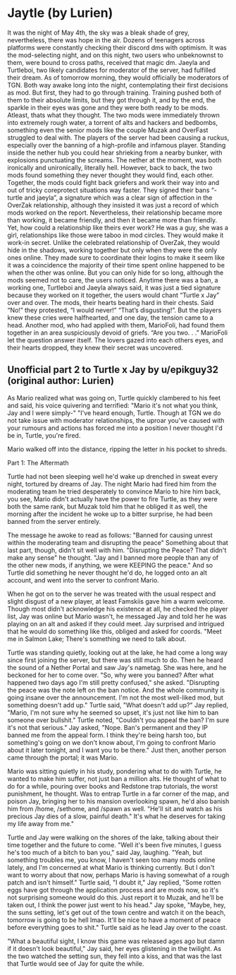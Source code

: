 # Jaytle (by Lurien)

It was the night of May 4th, the sky was a bleak shade of grey, nevertheless, there was hope in the air. Dozens of teenagers across platforms were constantly checking their discord dms with optimism. It was the mod-selecting night, and on this night, two users who unbeknownst to them, were bound to cross paths, received that magic dm. Jaeyla and Turtleboi, two likely candidates for moderator of the server, had fulfilled their dream. As of tomorrow morning, they would officially be moderators of TGN. Both way awake long into the night, contemplating their first decisions as mod. But first, they had to go through training. Training pushed both of them to their absolute limits, but they got through it, and by the end, the sparkle in their eyes was gone and they were both ready to be mods. Atleast, thats what they thought. The two mods were immediately thrown into extremely rough water, a torrent of alts and hackers and bedbombs, something even the senior mods like the couple Muzak and OverFast struggled to deal with. The players of the server had been causing a ruckus, especially over the banning of a high-profile and infamous player. Standing inside the nether hub you could hear shrieking from a nearby bunker, with explosions punctuating the screams. The nether at the moment, was both ironically and unironically, literally hell. However, back to back, the two mods found something they never thought they would find, each other. Together, the mods could fight back griefers and work their way into and out of tricky coreprotect situations way faster.
They signed their bans “-turtle and jaeyla”, a signature which was a clear sign of affection in the OverZak relationship, although they insisted it was just a record of which mods worked on the report. Nevertheless, their relationship became more than working, it became friendly, and then it became more than friendly. Yet, how could a relationship like theirs ever work? He was a guy, she was a girl, relationships like those were taboo in mod circles. They would make it work-in secret. Unlike the celebrated relationship of OverZak, they would hide in the shadows, working together but only when they were the only ones online. They made sure to coordinate their logins to make it seem like it was a coincidence the majority of their time spent online happened to be when the other was online. But you can only hide for so long, although the mods seemed not to care, the users noticed. Anytime there was a ban, a working one, Turtleboi and Jaeyla always said, it was just a tied signature because they worked on it together, the users would chant “Turtle x Jay” over and over. The mods, their hearts beating hard in their chests. Said “No!” they protested, “I would never!” “That’s disgusting!”. But the players knew these cries were halfhearted, and one day, the tension came to a head. Another mod, who had applied with them, MarioFoli, had found them together in an area suspiciously devoid of griefs. “Are you two. . .” MarioFoli let the question answer itself. The lovers gazed into each others eyes, and their hearts dropped, they knew their secret was uncovered.

## Unofficial part 2 to Turtle x Jay by u/epikguy32 (original author: Lurien)

As Mario realized what was going on, Turtle quickly clambered to his feet and said, his voice quivering and terrified: "Mario it's not what you think, Jay and I were simply-" "I've heard enough, Turtle. Though at TGN we do not take issue with moderator relationships, the uproar you've caused with your rumours and actions has forced me into a position I never thought I'd be in, Turtle, you're fired.

Mario walked off into the distance, ripping the letter in his pocket to shreds.

Part 1: The Aftermath

Turtle had not been sleeping well he'd wake up drenched in sweat every night, tortured by dreams of Jay. The night Mario had fired him from the moderating team he tried desperately to convince Mario to hire him back, you see, Mario didn't actually have the power to fire Turtle, as they were both the same rank, but Muzak told him that he obliged it as well, the morning after the incident he woke up to a bitter surprise, he had been banned from the server entirely.

The message he awoke to read as follows: "Banned for causing unrest within the moderating team and disrupting the peace" Something about that last part, though, didn't sit well with him. "Disrupting the Peace? That didn't make any sense" he thought. "Jay and I banned more people than any of the other new mods, if anything, we were KEEPING the peace." And so Turtle did something he never thought he'd do, he logged onto an alt account, and went into the server to confront Mario.

When he got on to the server he was treated with the usual respect and slight disgust of a new player, at least Famskiis gave him a warm welcome. Though most didn't acknowledge his existence at all, he checked the player list, Jay was online but Mario wasn't, he messaged Jay and told her he was playing on an alt and asked if they could meet. Jay surprised and intrigued that he would do something like this, obliged and asked for coords. "Meet me in Salmon Lake; There's something we need to talk about.

Turtle was standing quietly, looking out at the lake, he had come a long way since first joining the server, but there was still much to do. Then he heard the sound of a Nether Portal and saw Jay's nametag. She was here, and he beckoned for her to come over. "So, why were you banned? After what happened two days ago I'm still pretty confused," she asked. "Disrupting the peace was the note left on the ban notice. And the whole community is going insane over the announcement. I'm not the most well-liked mod, but something doesn't add up." Turtle said, "What doesn't add up?" Jay replied, "Mario, I'm not sure why he seemed so upset, it's just not like him to ban someone over bullshit." Turtle noted, "Couldn't you appeal the ban? I'm sure it's not that serious." Jay asked, "Nope. Ban's permanent and they IP banned me from the appeal form. I think they're being harsh too, but something's going on we don't know about, I'm going to confront Mario about it later tonight, and I want you to be there." Just then, another person came through the portal; it was Mario.

Mario was sitting quietly in his study, pondering what to do with Turtle, he wanted to make him suffer, not just ban a million alts. He thought of what to do for a while, pouring over books and Redstone trap tutorials, the worst punishment, he thought. Was to entrap Turtle in a far corner of the map, and poison Jay, bringing her to his mansion overlooking spawn, he'd also banish him from /home, /sethome, and /spawn as well. "He'll sit and watch as his precious Jay dies of a slow, painful death." It's what he deserves for taking my life away from me."

Turtle and Jay were walking on the shores of the lake, talking about their time together and the future to come. "Well it's been five minutes, I guess he's too much of a bitch to ban you," said Jay, laughing. "Yeah, but something troubles me, you know, I haven't seen too many mods online lately, and I'm concerned at what Mario is thinking currently. But I don't want to worry about that now, perhaps Mario is having somewhat of a rough patch and isn't himself." Turtle said, "I doubt it," Jay replied, "Some rotten eggs have got through the application process and are mods now, so it's not surprising someone would do this. Just report it to Muzak, and he'll be taken out, I think the power just went to his head." Jay spoke, "Maybe, hey, the suns setting, let's get out of the town centre and watch it on the beach, tomorrow is going to be hell lmao. It'll be nice to have a moment of peace before everything goes to shit." Turtle said as he lead Jay over to the coast.

"What a beautiful sight, I know this game was released ages ago but damn if it doesn't look beautiful," Jay said, her eyes glistening in the twilight. As the two watched the setting sun, they fell into a kiss, and that was the last that Turtle would see of Jay for quite the while.
